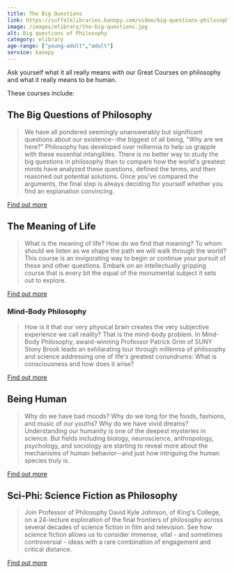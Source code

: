 ```yaml
---
title: The Big Questions
link: https://suffolklibraries.kanopy.com/video/big-questions-philosophy
image: /images/elibrary/the-big-questions.jpg
alt: Big questions of Philosophy
category: elibrary
age-range: ["young-adult","adult"]
service: kanopy
---
```


Ask yourself what it all really means with our Great Courses on philosophy and what it really means to be human.

These courses include:

## The Big Questions of Philosophy

> We have all pondered seemingly unanswerably but significant questions about our existence--the biggest of all being, "Why are we here?" Philosophy has developed over millennia to help us grapple with these essential intangibles. There is no better way to study the big questions in philosophy than to compare how the world's greatest minds have analyzed these questions, defined the terms, and then reasoned out potential solutions. Once you've compared the arguments, the final step is always deciding for yourself whether you find an explanation convincing.

[Find out more](https://suffolklibraries.kanopy.com/video/big-questions-philosophy)

## The Meaning of Life

> What is the meaning of life? How do we find that meaning? To whom should we listen as we shape the path we will walk through the world? This course is an invigorating way to begin or continue your pursuit of these and other questions. Embark on an intellectually gripping course that is every bit the equal of the monumental subject it sets out to explore.

[Find out more](https://suffolklibraries.kanopy.com/video/meaning-life-perspectives-worlds-great-intel)

### Mind-Body Philosophy

> How is it that our very physical brain creates the very subjective experience we call reality? That is the mind-body problem. In Mind-Body Philosophy, award-winning Professor Patrick Grim of SUNY Stony Brook leads an exhilarating tour through millennia of philosophy and science addressing one of life's greatest conundrums: What is consciousness and how does it arise?

[Find out more](https://suffolklibraries.kanopy.com/video/mind-body-philosophy)

## Being Human

> Why do we have bad moods? Why do we long for the foods, fashions, and music of our youths? Why do we have vivid dreams? Understanding our humanity is one of the deepest mysteries in science. But fields including biology, neuroscience, anthropology, psychology, and sociology are starting to reveal more about the mechanisms of human behavior--and just how intriguing the human species truly is.

[Find out more](https://suffolklibraries.kanopy.com/video/being-human-life-lessons-frontiers-science)

## Sci-Phi: Science Fiction as Philosophy

> Join Professor of Philosophy David Kyle Johnson, of King's College, on a 24-lecture exploration of the final frontiers of philosophy across several decades of science fiction in film and television. See how science fiction allows us to consider immense, vital - and sometimes controversial - ideas with a rare combination of engagement and critical distance.

[Find out more](https://suffolklibraries.kanopy.com/video/sci-phi-science-fiction-philosophy)
